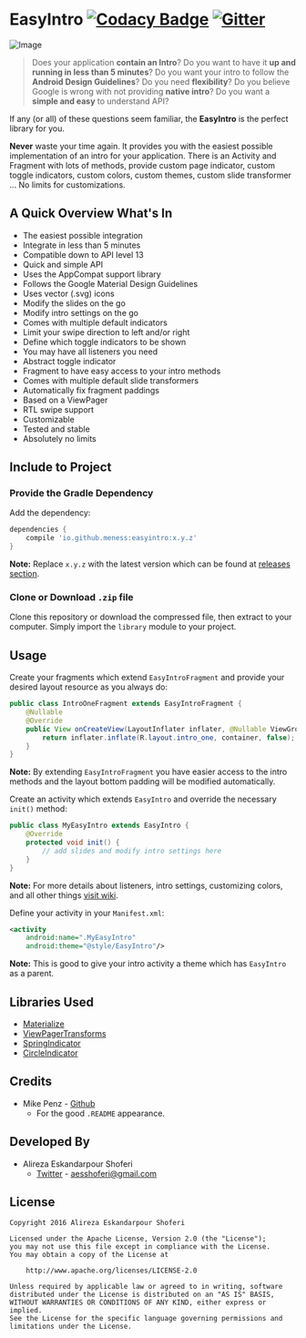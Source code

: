 # EasyIntro [![Codacy Badge](https://api.codacy.com/project/badge/grade/e93c6273804a4dbc91a298a66fed99be)](https://www.codacy.com/app/aesshoferi/EasyIntro) [![Gitter](https://badges.gitter.im/meNESS/EasyIntro.svg)](https://gitter.im/meNESS/EasyIntro?utm_source=badge&utm_medium=badge&utm_campaign=pr-badge)
![Image](https://raw.githubusercontent.com/meNESS/EasyIntro/banner.png)
> Does your application **contain an Intro**? Do you want to have it **up and running in less than 5 minutes**? Do you want your intro to follow the **Android Design Guidelines**? Do you need **flexibility**? Do you believe Google is wrong with not providing **native intro**? Do you want a **simple and easy** to understand API?

If any (or all) of these questions seem familiar, the **EasyIntro** is the perfect library for you.

**Never** waste your time again. It provides you with the easiest possible implementation of an intro for your application. There is an Activity and Fragment with lots of methods, provide custom page indicator, custom toggle indicators, custom colors, custom themes, custom slide transformer ... No limits for customizations.

## A Quick Overview What's In
* The easiest possible integration
* Integrate in less than 5 minutes
* Compatible down to API level 13
* Quick and simple API
* Uses the AppCompat support library
* Follows the Google Material Design Guidelines
* Uses vector (.svg) icons
* Modify the slides on the go
* Modify intro settings on the go
* Comes with multiple default indicators
* Limit your swipe direction to left and/or right
* Define which toggle indicators to be shown
* You may have all listeners you need
* Abstract toggle indicator
* Fragment to have easy access to your intro methods
* Comes with multiple default slide transformers
* Automatically fix fragment paddings
* Based on a ViewPager
* RTL swipe support
* Customizable
* Tested and stable
* Absolutely no limits

## Include to Project
### Provide the Gradle Dependency
Add the dependency:
```gradle
dependencies {
	compile 'io.github.meness:easyintro:x.y.z'
}
```
**Note:** Replace `x.y.z` with the latest version which can be found at [releases section](../../releases).
### Clone or Download `.zip` file
Clone this repository or download the compressed file, then extract to your computer. Simply import the `library` module to your project.

## Usage
Create your fragments which extend `EasyIntroFragment` and provide your desired layout resource as you always do:
```java
public class IntroOneFragment extends EasyIntroFragment {
    @Nullable
    @Override
    public View onCreateView(LayoutInflater inflater, @Nullable ViewGroup container, @Nullable Bundle savedInstanceState) {
        return inflater.inflate(R.layout.intro_one, container, false);
    }
}
```
**Note:** By extending `EasyIntroFragment` you have easier access to the intro methods and the layout bottom padding will be modified automatically.

Create an activity which extends `EasyIntro` and override the necessary `init()` method:
```java
public class MyEasyIntro extends EasyIntro {
    @Override
    protected void init() {
        // add slides and modify intro settings here
    }
}
```
**Note:** For more details about listeners, intro settings, customizing colors, and all other things [visit wiki](https://github.com/meNESS/EasyIntro/wiki).

Define your activity in your `Manifest.xml`:
```xml
<activity
	android:name=".MyEasyIntro"
	android:theme="@style/EasyIntro"/>
```
**Note:** This is good to give your intro activity a theme which has `EasyIntro` as a parent.

## Libraries Used
- [Materialize](https://github.com/mikepenz/Materialize)
- [ViewPagerTransforms](https://github.com/ToxicBakery/ViewPagerTransforms)
- [SpringIndicator](https://github.com/chenupt/SpringIndicator)
- [CircleIndicator](https://github.com/ongakuer/CircleIndicator)

## Credits
- Mike Penz - [Github](https://github.com/mikepenz)
    - For the good `.README` appearance.

## Developed By
- Alireza Eskandarpour Shoferi
    - [Twitter](https://twitter.com/enormoustheory) - [aesshoferi@gmail.com](mailto:aesshoferi@gmail.com)

## License
    Copyright 2016 Alireza Eskandarpour Shoferi
    
    Licensed under the Apache License, Version 2.0 (the "License");
    you may not use this file except in compliance with the License.
    You may obtain a copy of the License at
    
		http://www.apache.org/licenses/LICENSE-2.0
    
    Unless required by applicable law or agreed to in writing, software
    distributed under the License is distributed on an "AS IS" BASIS,
    WITHOUT WARRANTIES OR CONDITIONS OF ANY KIND, either express or implied.
    See the License for the specific language governing permissions and
    limitations under the License.
